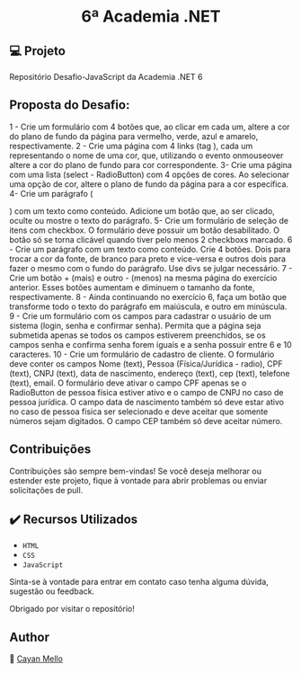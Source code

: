 <h1 align="center">6ª Academia .NET</h1>

## :computer: Projeto

Repositório Desafio-JavaScript da Academia .NET 6

## Proposta do Desafio: 

1 - Crie um formulário com 4 botões que, ao clicar em cada um, altere a cor do plano de fundo da página para vermelho, verde, azul e amarelo, respectivamente.
2 - Crie uma página com 4 links (tag <a>), cada um representando o nome de uma cor, que, utilizando o evento onmouseover altere a cor do plano de fundo para cor correspondente.
3- Crie uma página com uma lista (select - RadioButton) com 4 opções de cores. Ao selecionar uma opção de cor, altere o plano de fundo da página para a cor específica.
4- Crie um parágrafo (<p>) com um texto como conteúdo. Adicione um botão que, ao ser clicado, oculte ou mostre o texto do parágrafo.
5- Crie um formulário de seleção de itens com checkbox. O formulário deve possuir um botão desabilitado. O botão só se torna clicável quando tiver pelo menos 2 checkboxs marcado.
6 - Crie um parágrafo com um texto como conteúdo. Crie 4 botões. Dois para trocar a cor da fonte, de branco para preto e vice-versa e outros dois para fazer o mesmo com o fundo do parágrafo. Use divs se julgar necessário.
7 - Crie um botão + (mais) e outro - (menos) na mesma página do exercício anterior. Esses botões aumentam e diminuem o tamanho da fonte, respectivamente.
8 - Ainda continuando no exercício 6, faça um botão que transforme todo o texto do parágrafo em maiúscula, e outro em minúscula.
9 - Crie um formulário com os campos para cadastrar o usuário de um sistema (login, senha e confirmar senha). Permita que a página seja submetida apenas se todos os campos estiverem preenchidos, se os campos senha e confirma senha forem iguais e a senha possuir entre 6 e 10 caracteres.
10 - Crie um formulário de cadastro de cliente. O formulário deve conter os campos Nome (text), Pessoa (Física/Jurídica - radio), CPF (text), CNPJ (text), data de nascimento, endereço (text), cep (text), telefone (text), email. O formulário deve ativar o campo CPF apenas se o RadioButton de pessoa física estiver ativo e o campo de CNPJ no caso de pessoa jurídica. O campo data de nascimento também só deve estar ativo no caso de pessoa fisica ser selecionado e deve aceitar que somente números sejam digitados. O campo CEP também só deve aceitar número.


## Contribuições
Contribuições são sempre bem-vindas! Se você deseja melhorar ou estender este projeto, fique à vontade para abrir problemas ou enviar solicitações de pull.

## ✔️ Recursos Utilizados

- ``HTML``
- ``CSS``
- ``JavaScript``

Sinta-se à vontade para entrar em contato caso tenha alguma dúvida, sugestão ou feedback.

Obrigado por visitar o repositório!

## Author
:boy: [Cayan Mello](https://github.com/cayanmello)
